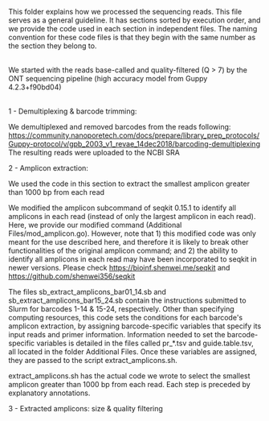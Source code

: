 This folder explains how we processed the sequencing reads. This file serves as a general guideline. It has sections sorted by execution order, and we provide the code used in each section in independent files. The naming convention for these code files is that they begin with the same number as the section they belong to.<br/><br/>


We started with the reads base-called and quality-filtered (Q > 7) by the ONT sequencing pipeline (high accuracy model from Guppy 4.2.3+f90bd04) <br/><br/>


1 - Demultiplexing & barcode trimming: 

We demultiplexed and removed barcodes from the reads following: https://community.nanoporetech.com/docs/prepare/library_prep_protocols/Guppy-protocol/v/gpb_2003_v1_revae_14dec2018/barcoding-demultiplexing
The resulting reads were uploaded to the NCBI SRA


2 - Amplicon extraction: 

We used the code in this section to extract the smallest amplicon greater than 1000 bp from each read

We modified the amplicon subcommand of seqkit 0.15.1 to identify all amplicons in each read (instead of only the largest amplicon in each read). Here, we provide our modified command (Additional Files/mod_amplicon.go). However, note that 1) this modified code was only meant for the use described here, and therefore it is likely to break other functionalities of the original amplicon command; and 2) the ability to identify all amplicons in each read may have been incorporated to seqkit in newer versions. Please check https://bioinf.shenwei.me/seqkit and https://github.com/shenwei356/seqkit

The files sb_extract_amplicons_bar01_14.sb and sb_extract_amplicons_bar15_24.sb contain the instructions submitted to Slurm for barcodes 1-14 & 15-24, respectively. Other than specifying computing resources, this code sets the conditions for each barcode's amplicon extraction, by assigning barcode-specific variables that specify its input reads and primer information. Information needed to set the barcode-specific variables is detailed in the files called pr_*.tsv and guide.table.tsv, all located in the folder Additional Files. Once these variables are assigned, they are passed to the script  extract_amplicons.sh.

extract_amplicons.sh has the actual code we wrote to select the smallest amplicon greater than 1000 bp from each read. Each step is preceded by explanatory annotations.


3 - Extracted amplicons: size & quality filtering
